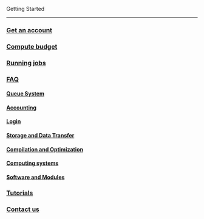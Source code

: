 Getting Started

---

<!-- use only links inside h3 and h4 -->

### [Get an account](https://eth-cscs.github.io/production/getting_started/get_an_account)
### [Compute budget](https://eth-cscs.github.io/production/getting_started/compute_budget)
### [Running jobs](https://eth-cscs.github.io/production/getting_started/running_jobs)
### [FAQ](https://eth-cscs.github.io/production/getting_started/faq)
#### [Queue System](https://eth-cscs.github.io/production/getting_started/faq/#queue-system)
#### [Accounting](https://eth-cscs.github.io/production/getting_started/faq/#accounting)
#### [Login](https://eth-cscs.github.io/production/getting_started/faq/#login)
#### [Storage and Data Transfer](https://eth-cscs.github.io/production/getting_started/faq/#storage-and-data-transfer)
#### [Compilation and Optimization](https://eth-cscs.github.io/production/getting_started/faq/#compilation-and-optimization)
#### [Computing systems](https://eth-cscs.github.io/production/getting_started/faq/#computing-systems)
#### [Software and Modules](https://eth-cscs.github.io/production/getting_started/faq/#software-and-modules)
### [Tutorials](https://eth-cscs.github.io/production/getting_started/tutorials)
### [Contact us](https://eth-cscs.github.io/production/getting_started/contact_us)
